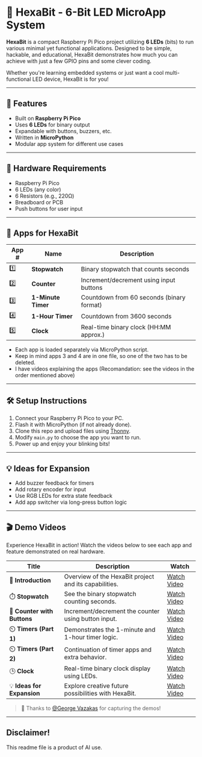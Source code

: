 # 🔷 HexaBit - 6-Bit LED MicroApp System

**HexaBit** is a compact Raspberry Pi Pico project utilizing **6 LEDs** (bits) to run various minimal yet functional applications. Designed to be simple, hackable, and educational, HexaBit demonstrates how much you can achieve with just a few GPIO pins and some clever coding. 

Whether you're learning embedded systems or just want a cool multi-functional LED device, HexaBit is for you!

---

## 🚀 Features

- Built on **Raspberry Pi Pico**
- Uses **6 LEDs** for binary output
- Expandable with buttons, buzzers, etc.
- Written in **MicroPython**
- Modular app system for different use cases

---

## 🔧 Hardware Requirements

- Raspberry Pi Pico
- 6 LEDs (any color)
- 6 Resistors (e.g., 220Ω)
- Breadboard or PCB
- Push buttons for user input

---

## 🧠 Apps for HexaBit

| App # | Name                  | Description                                 |
|-------|-----------------------|---------------------------------------------|
| 1️⃣   | **Stopwatch**          | Binary stopwatch that counts seconds        |
| 2️⃣   | **Counter**            | Increment/decrement using input buttons     |
| 3️⃣   | **1-Minute Timer**     | Countdown from 60 seconds (binary format)   |
| 4️⃣   | **1-Hour Timer**       | Countdown from 3600 seconds                 |
| 5️⃣   | **Clock**              | Real-time binary clock (HH:MM approx.)   |

- Each app is loaded separately via MicroPython script. 
- Keep in mind apps 3 and 4 are in one file, so one of the two has to be deleted.
- I have videos explaining the apps (Recomandation: see the videos in the order mentioned above)
---

## 🛠️ Setup Instructions

1. Connect your Raspberry Pi Pico to your PC.
2. Flash it with MicroPython (if not already done).
3. Clone this repo and upload files using [Thonny](https://thonny.org/).
4. Modify `main.py` to choose the app you want to run.
5. Power up and enjoy your blinking bits!

---

## 💡 Ideas for Expansion

- Add buzzer feedback for timers
- Add rotary encoder for input
- Use RGB LEDs for extra state feedback
- Add app switcher via long-press button logic

---

## 🎬 Demo Videos

Experience HexaBit in action! Watch the videos below to see each app and feature demonstrated on real hardware.

| Title | Description | Watch |
|-------|-------------|-------|
| 🧭 **Introduction** | Overview of the HexaBit project and its capabilities. | [Watch Video](https://hc-cdn.hel1.your-objectstorage.com/s/v3/a8d303478983ad42c770b58a8853164f75be95bb_introduction.mp4) |
| ⏱️ **Stopwatch** | See the binary stopwatch counting seconds. | [Watch Video](https://hc-cdn.hel1.your-objectstorage.com/s/v3/90e5a23981201ba161b6cd162c83b12a36da6e44_stopwatch.mp4) |
| 🔢 **Counter with Buttons** | Increment/decrement the counter using button input. | [Watch Video](https://hc-cdn.hel1.your-objectstorage.com/s/v3/66531f7de94bc00e98d94bc6f1dca76859121da3_counter.mp4) |
| ⏲️ **Timers (Part 1)** | Demonstrates the 1-minute and 1-hour timer logic. | [Watch Video](https://hc-cdn.hel1.your-objectstorage.com/s/v3/43e7cd0f3bc0b1ed154fc84b6dc3d3625192933d_timers_part1.mp4) |
| ⏲️ **Timers (Part 2)** | Continuation of timer apps and extra behavior. | [Watch Video](https://hc-cdn.hel1.your-objectstorage.com/s/v3/b4bd8ca74b0d6686c3fbc84d6f72c52944103967_timer_part2.mp4) |
| 🕒 **Clock** | Real-time binary clock display using LEDs. | [Watch Video](https://hc-cdn.hel1.your-objectstorage.com/s/v3/266be22194b9b4084d841a01661ef5349219d142_clock.mp4) |
| 💡 **Ideas for Expansion** | Explore creative future possibilities with HexaBit. | [Watch Video](https://hc-cdn.hel1.your-objectstorage.com/s/v3/31a12bb31827b07beabea2949b3585878a92547f_ideas_for_expansion.mp4) |

> 🎥 Thanks to [@George Vazakas](https://github.com/) for capturing the demos!

---

## Disclaimer!

This readme file is a product of AI use.
